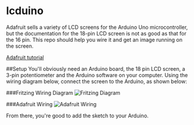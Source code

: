 # lcduino
Adafruit sells a variety of LCD screens for the Arduino Uno microcontroller, but the documentation for the 18-pin LCD screen is not as good as that for the 16 pin. This repo should help you wire it and get an image running on the screen.

[Adafruit tutorial](https://learn.adafruit.com/character-lcds/rgb-backlit-lcds)


##Setup
You'll obviously need an Arduino board, the 18 pin LCD screen, a 3-pin potentiometer and the Arduino software on your computer. Using the wiring diagram below, connect the screen to the Arduino, as shown below:

###Fritzing Wiring Diagram
![Fritzing Diagram](https://github.com/mitchpehora/lcduino/blob/master/lcduino_bb.jpg?raw=true)

###Adafruit Wiring 
![Adafruit Wiring](https://github.com/mitchpehora/lcduino/blob/master/lcds___displays_rgblcdtest_t.jpg?raw=true)

From there, you're good to add the sketch to your Arduino.
